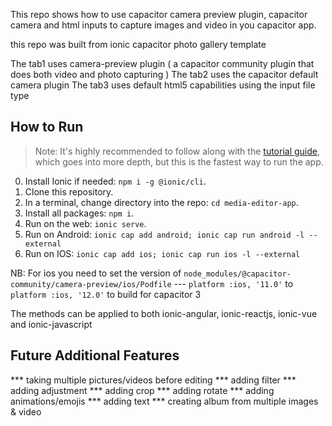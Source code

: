 This repo shows how to use capacitor camera preview plugin, capacitor camera and html inputs to capture images and video in you capacitor app.


this repo was built from ionic capacitor photo gallery template

The tab1 uses camera-preview plugin ( a capacitor community plugin that does both video and photo capturing )
The tab2 uses the capacitor default camera plugin
The tab3 uses default html5 capabilities using the input file type

## How to Run

> Note: It's highly recommended to follow along with the [tutorial guide](https://ionicframework.com/docs/angular/your-first-app), which goes into more depth, but this is the fastest way to run the app. 

0) Install Ionic if needed: `npm i -g @ionic/cli`.
1) Clone this repository.
2) In a terminal, change directory into the repo: `cd media-editor-app`.
3) Install all packages: `npm i`.
4) Run on the web: `ionic serve`.
5) Run on Android: `ionic cap add android; ionic cap run android -l --external`
6) Run on IOS: `ionic cap add ios; ionic cap run ios -l --external`

NB: For ios you need to set the version of `node_modules/@capacitor-community/camera-preview/ios/Podfile` 
  --- `platform :ios, '11.0'` to `platform :ios, '12.0'` to build for capacitor 3


The methods can be applied to both ionic-angular, ionic-reactjs, ionic-vue and ionic-javascript

## Future Additional Features

*** taking multiple pictures/videos before editing
*** adding filter
*** adding adjustment
*** adding crop 
*** adding rotate
*** adding animations/emojis
*** adding text
*** creating album from multiple images & video


